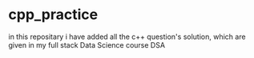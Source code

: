 # cpp_practice
in this repositary i have added all the c++ question's solution, which are given in my full stack Data Science course DSA
